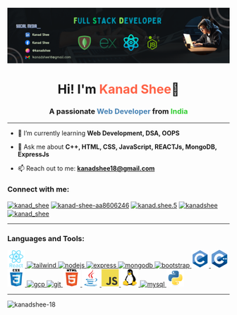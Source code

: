 ![logo](https://github.com/KanadShee-18/KanadShee-18/blob/main/Copy%20of%20Black%20Minimal%20Business%20Personal%20Profile%20Linkedin%20Banner.png)

<h1 align="center">Hi! I'm <span style="color: #ff6347;">Kanad Shee</span>👋 </h1>
<h3 align="center">A passionate <span style="color: #4682b4;">Web Developer</span> from <span style="color: #32cd32;">India</span></h3>

<hr>

<img src="https://media.giphy.com/media/v1.Y2lkPTc5MGI3NjExY2Q1ZWo3dDZwOGEyMWtzOTg0N2MydDdvbDQ0eWhpYjNsazV5djFkYiZlcD12MV9pbnRlcm5hbF9naWZfYnlfaWQmY3Q9Zw/qgQUggAC3Pfv687qPC/giphy.gif" width="250px" align="right" alt=""/>

- 🌱 I’m currently learning **Web Development, DSA, OOPS**

- 💬 Ask me about **C++, HTML, CSS, JavaScript, REACTJs, MongoDB, ExpressJs**

- 📫 Reach out to me: **kanadshee18@gmail.com**



<h3 align="left">Connect with me:</h3>
<p align="left">
<a href="https://twitter.com/kanad_shee" target="blank"><img align="center" src="https://raw.githubusercontent.com/rahuldkjain/github-profile-readme-generator/master/src/images/icons/Social/twitter.svg" alt="kanad_shee" height="30" width="40" /></a>
<a href="https://linkedin.com/in/kanad-shee-aa8606246" target="blank"><img align="center" src="https://raw.githubusercontent.com/rahuldkjain/github-profile-readme-generator/master/src/images/icons/Social/linked-in-alt.svg" alt="kanad-shee-aa8606246" height="30" width="40" /></a>
<a href="https://fb.com/kanad.shee.5" target="blank"><img align="center" src="https://raw.githubusercontent.com/rahuldkjain/github-profile-readme-generator/master/src/images/icons/Social/facebook.svg" alt="kanad.shee.5" height="30" width="40" /></a>
<a href="https://instagram.com/kanadshee" target="blank"><img align="center" src="https://raw.githubusercontent.com/rahuldkjain/github-profile-readme-generator/master/src/images/icons/Social/instagram.svg" alt="kanadshee" height="30" width="40" /></a>
<a href="https://www.leetcode.com/kanad_shee" target="blank"><img align="center" src="https://raw.githubusercontent.com/rahuldkjain/github-profile-readme-generator/master/src/images/icons/Social/leet-code.svg" alt="kanad_shee" height="30" width="40" /></a>
</p>

<hr>

<h3 align="left">Languages and Tools:</h3>
<p align="left"> <a href="https://reactjs.org/" target="_blank" rel="noreferrer"> <img src="https://raw.githubusercontent.com/devicons/devicon/master/icons/react/react-original-wordmark.svg" alt="react" width="40" height="40"/> </a> <a href="https://tailwindcss.com/" target="_blank" rel="noreferrer"> <img src="https://www.vectorlogo.zone/logos/tailwindcss/tailwindcss-icon.svg" alt="tailwind" width="40" height="40"/> </a> <a href="https://nodejs.org" target="_blank" rel="noreferrer"> <img src="https://nodejs.org/static/logos/nodejsStackedLight.svg" alt="nodejs" width="50" height="auto"/> </a> <a href="https://expressjs.com" target="_blank" rel="noreferrer"> <img src="https://www.peanutsquare.com/wp-content/uploads/2024/04/Express.png" alt="express" width="auto" height="40"/> </a> <a href="https://www.mongodb.com/" target="_blank" rel="noreferrer"> <img src="https://pbs.twimg.com/profile_images/1452637606559326217/GFz_P-5e_400x400.png" alt="mongodb" width="40" height="40"/> </a> <a href="https://getbootstrap.com" target="_blank" rel="noreferrer"> <img src="https://upload.wikimedia.org/wikipedia/commons/b/b2/Bootstrap_logo.svg" alt="bootstrap" width="auto" height="40"/> </a> <a href="https://www.cprogramming.com/" target="_blank" rel="noreferrer"> <img src="https://raw.githubusercontent.com/devicons/devicon/master/icons/c/c-original.svg" alt="c" width="40" height="40"/> </a> <a href="https://www.w3schools.com/cpp/" target="_blank" rel="noreferrer"> <img src="https://raw.githubusercontent.com/devicons/devicon/master/icons/cplusplus/cplusplus-original.svg" alt="cplusplus" width="40" height="40"/> </a> <a href="https://www.w3schools.com/css/" target="_blank" rel="noreferrer"> <img src="https://raw.githubusercontent.com/devicons/devicon/master/icons/css3/css3-original-wordmark.svg" alt="css3" width="40" height="40"/> </a>  <a href="https://cloud.google.com" target="_blank" rel="noreferrer"> <img src="https://www.vectorlogo.zone/logos/google_cloud/google_cloud-icon.svg" alt="gcp" width="40" height="40"/> </a> <a href="https://git-scm.com/" target="_blank" rel="noreferrer"> <img src="https://www.vectorlogo.zone/logos/git-scm/git-scm-icon.svg" alt="git" width="40" height="40"/> </a> <a href="https://www.w3.org/html/" target="_blank" rel="noreferrer"> <img src="https://raw.githubusercontent.com/devicons/devicon/master/icons/html5/html5-original-wordmark.svg" alt="html5" width="40" height="40"/> </a> <a href="https://www.java.com" target="_blank" rel="noreferrer"> <img src="https://raw.githubusercontent.com/devicons/devicon/master/icons/java/java-original.svg" alt="java" width="40" height="40"/> </a> <a href="https://developer.mozilla.org/en-US/docs/Web/JavaScript" target="_blank" rel="noreferrer"> <img src="https://raw.githubusercontent.com/devicons/devicon/master/icons/javascript/javascript-original.svg" alt="javascript" width="40" height="40"/> </a> <a href="https://www.linux.org/" target="_blank" rel="noreferrer"> <img src="https://raw.githubusercontent.com/devicons/devicon/master/icons/linux/linux-original.svg" alt="linux" width="40" height="40"/> </a>  <a href="https://www.mysql.com/" target="_blank" rel="noreferrer"> <img src="https://www.pngplay.com/wp-content/uploads/7/Mysql-Logo-PNG-Free-File-Download.png" alt="mysql" width="40" height="40"/> </a>  <a href="https://www.python.org" target="_blank" rel="noreferrer"> <img src="https://raw.githubusercontent.com/devicons/devicon/master/icons/python/python-original.svg" alt="python" width="40" height="40"/> </a>  </p>

<hr>

<p><img align="left" src="https://github-readme-stats.vercel.app/api/top-langs?username=kanadshee-18&show_icons=true&locale=en&layout=compact" alt="kanadshee-18" /></p>
